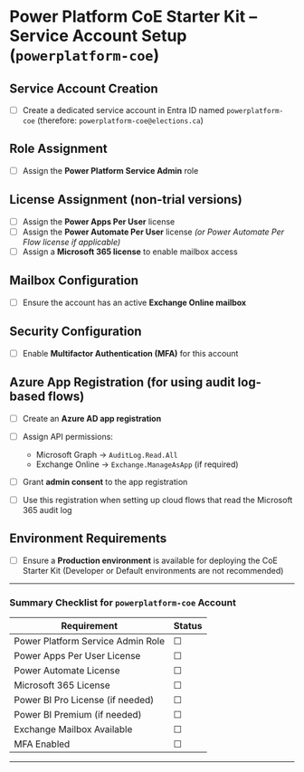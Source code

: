 # Power Platform CoE Starter Kit – Service Account Setup (`powerplatform-coe`)

## Service Account Creation

* [ ] Create a dedicated service account in Entra ID named `powerplatform-coe`
  (therefore: `powerplatform-coe@elections.ca`)

## Role Assignment

* [ ] Assign the **Power Platform Service Admin** role

## License Assignment (non-trial versions)

* [ ] Assign the **Power Apps Per User** license
* [ ] Assign the **Power Automate Per User** license
  *(or Power Automate Per Flow license if applicable)*
* [ ] Assign a **Microsoft 365 license** to enable mailbox access

## Mailbox Configuration

* [ ] Ensure the account has an active **Exchange Online mailbox**

## Security Configuration

* [ ] Enable **Multifactor Authentication (MFA)** for this account

## Azure App Registration (for using audit log-based flows)

* [ ] Create an **Azure AD app registration**
* [ ] Assign API permissions:

  * Microsoft Graph → `AuditLog.Read.All`
  * Exchange Online → `Exchange.ManageAsApp` (if required)
* [ ] Grant **admin consent** to the app registration
* [ ] Use this registration when setting up cloud flows that read the Microsoft 365 audit log

## Environment Requirements

* [ ] Ensure a **Production environment** is available for deploying the CoE Starter Kit
  (Developer or Default environments are not recommended)

---

### Summary Checklist for `powerplatform-coe` Account

| Requirement                        | Status |
| ---------------------------------- | ------ |
| Power Platform Service Admin Role  | ☐      |
| Power Apps Per User License        | ☐      |
| Power Automate License             | ☐      |
| Microsoft 365 License              | ☐      |
| Power BI Pro License (if needed)   | ☐      |
| Power BI Premium (if needed)       | ☐      |
| Exchange Mailbox Available         | ☐      |
| MFA Enabled                        | ☐      |

---
